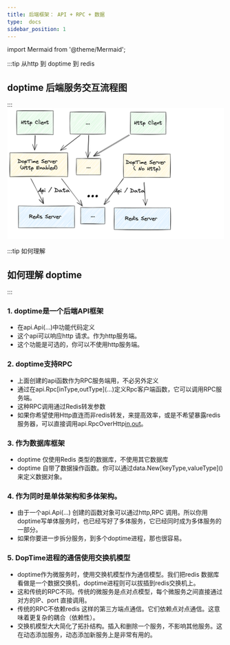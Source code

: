 ```yaml
---
title: 后端框架： API + RPC + 数据
type:  docs
sidebar_position: 1
---
```


import Mermaid from '@theme/Mermaid';

:::tip 从http 到 doptime 到 redis
## doptime 后端服务交互流程图
:::
![doptime 后端服务交互流程图](image.png)


:::tip 如何理解
## 如何理解 doptime 
:::
### 1. doptime是一个后端API框架
- 在api.Api(...)中功能代码定义  
- 这个api可以响应http 请求。作为http服务端。
- 这个功能是可选的，你可以不使用http服务端。

### 2. doptime支持RPC 
- 上面创建的api函数作为RPC服务端用，不必另外定义
- 通过在api.Rpc\[inType,outType\](...)定义Rpc客户端函数，它可以调用RPC服务端。
- 这种RPC调用通过Redis转发参数
- 如果你希望使用Http直连而非redis转发，来提高效率，或是不希望暴露redis服务器，可以直接调用api.RpcOverHttp[in,out](Option.WithApiHttp(...))。

### 3. 作为数据库框架
- doptime 仅使用Redis 类型的数据库，不使用其它数据库
- doptime 自带了数据操作函数。你可以通过data.New\[keyType,valueType\]()来定义数据对象。

### 4. 作为同时是单体架构和多体架构。
- 由于一个api.Api(...) 创建的函数对象可以通过http,RPC 调用。所以你用doptime写单体服务时，也已经写好了多体服务，它已经同时成为多体服务的一部分。
- 如果你要进一步拆分服务，到多个doptime进程，那也很容易。


### 5. DopTime进程的通信使用交换机模型
- doptime作为微服务时，使用交换机模型作为通信模型。我们把redis 数据库看做是一个数据交换机，doptime进程则可以拔插到redis交换机上。
- 这和传统的RPC不同。传统的微服务是点对点模型，每个微服务之间直接通过对方的IP、port 直接调用。
- 传统的RPC不依赖redis 这样的第三方端点通信。它们依赖点对点通信。这意味着更复杂的耦合（依赖性）。
- 交换机模型大大简化了拓扑结构。插入和删除一个服务，不影响其他服务。这在动态添加服务，动态添加新服务上是非常有用的。
